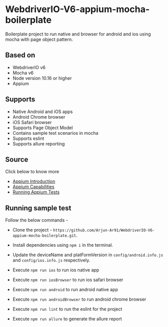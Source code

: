 # WebdriverIO-V6-appium-mocha-boilerplate

Boilerplate project to run native and browser for android and ios using mocha with page object pattern.

## Based on

- WebdriverIO v6
- Mocha v6
- Node version 10.16 or higher
- Appium

## Supports
- Native Android and iOS apps
- Android Chrome browser
- iOS Safari browser
- Supports Page Object Model
- Contains sample test scenarios in mocha
- Supports eslint
- Supports allure reporting

## Source
Click below to know more
- [Appium Introduction](http://appium.io/docs/en/about-appium/intro/)
- [Appium Capabilities](http://appium.io/docs/en/writing-running-appium/caps/)
- [Running Appium Tests](http://appium.io/docs/en/writing-running-appium/running-tests/)

## Running sample test
Follow the below commands -
- Clone the project - `https://github.com/Arjun-Ar91/WebdriverIO-V6-appium-mocha-boilerplate.git`.

- Install dependencies using `npm i` in the terminal.

- Update the deviceName and platFormVersion in `config/android.info.js` and `config/ios.info.js` respectively.

- Execute `npm run ios` to run ios native app

- Execute `npm run iosBrowser` to run ios safari browser

- Execute `npm run android` to run android native app

- Execute `npm run androidBrowser` to run android chrome browser

- Execute `npm run lint` to run the eslint for the project

- Execute `npm run allure` to generate the allure report
